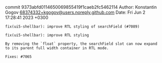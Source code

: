 commit 9373abfd0114650069855419f1caeb2fc5462114
Author: Konstantin Gogov <68374332+kgogov@users.noreply.github.com>
Date:   Fri Jun 2 17:28:41 2023 +0300

    fix(ui5-shellbar): improve RTL styling of searchField (#7089)
    
    fix(ui5-shellbar): improve RTL styling
    
    By removing the `float` property, the searchField slot can now expand
    to its parent full width container in RTL mode.
    
    Fixes: #7065
